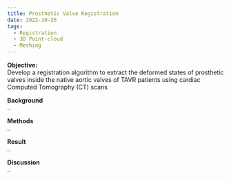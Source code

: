 ```yaml
---
title: Prosthetic Valve Registration
date: 2022-10-26
tags:
  - Registration
  - 3D Point-cloud
  - Meshing
---
```


**Objective:**\
Develop a registration algorithm to extract the deformed states of prosthetic valves inside the native aortic valves of TAVR patients using cardiac Computed Tomography (CT) scans
<!--more-->

**Background**\
..

**Methods**\
..

**Result**\
..

**Discussion**\
..


